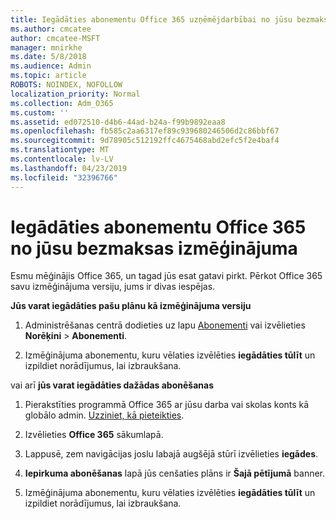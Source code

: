 ```yaml
---
title: Iegādāties abonementu Office 365 uzņēmējdarbībai no jūsu bezmaksas izmēģinājuma
ms.author: cmcatee
author: cmcatee-MSFT
manager: mnirkhe
ms.date: 5/8/2018
ms.audience: Admin
ms.topic: article
ROBOTS: NOINDEX, NOFOLLOW
localization_priority: Normal
ms.collection: Adm_O365
ms.custom: ''
ms.assetid: ed072510-d4b6-44ad-b24a-f99b9892eaa8
ms.openlocfilehash: fb585c2aa6317ef89c939680246506d2c86bbf67
ms.sourcegitcommit: 9d78905c512192ffc4675468abd2efc5f2e4baf4
ms.translationtype: MT
ms.contentlocale: lv-LV
ms.lasthandoff: 04/23/2019
ms.locfileid: "32396766"
---
```

# <a name="buy-a-subscription-to-office-365-from-your-free-trial"></a>Iegādāties abonementu Office 365 no jūsu bezmaksas izmēģinājuma

Esmu mēģinājis Office 365, un tagad jūs esat gatavi pirkt. Pērkot Office 365 savu izmēģinājuma versiju, jums ir divas iespējas.
  
 **Jūs varat iegādāties pašu plānu kā izmēģinājuma versiju**
  
1. Administrēšanas centrā dodieties uz lapu [Abonementi](https://go.microsoft.com/fwlink/p/?linkid=842054) vai izvēlieties **Norēķini** \> **Abonementi**.
    
2. Izmēģinājuma abonementu, kuru vēlaties izvēlēties **iegādāties tūlīt** un izpildiet norādījumus, lai izbraukšana. 
    
vai arī **jūs varat iegādāties dažādas abonēšanas**
  
1. Pierakstīties programmā Office 365 ar jūsu darba vai skolas konts kā globālo admin. [Uzziniet, kā pieteikties](https://support.office.com/article/e9eb7d51-5430-4929-91ab-6157c5a050b4).
    
2. Izvēlieties **Office 365** sākumlapā. 
    
3. Lappusē, zem navigācijas joslu labajā augšējā stūrī izvēlieties **iegādes**.
    
4. **Iepirkuma abonēšanas** lapā jūs cenšaties plāns ir **Šajā pētījumā** banner. 
    
5. Izmēģinājuma abonementu, kuru vēlaties izvēlēties **iegādāties tūlīt** un izpildiet norādījumus, lai izbraukšana. 
    

